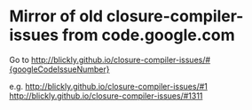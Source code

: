 # Mirror of old closure-compiler-issues from code.google.com

Go to
http://blickly.github.io/closure-compiler-issues/#{googleCodeIssueNumber}

e.g.
http://blickly.github.io/closure-compiler-issues/#1
http://blickly.github.io/closure-compiler-issues/#1311
